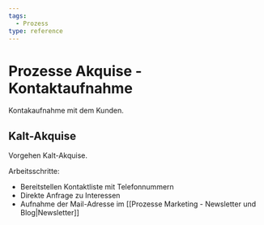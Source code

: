```yaml
---
tags:
  - Prozess
type: reference
---
```

# Prozesse Akquise - Kontaktaufnahme

Kontakaufnahme mit dem Kunden.

## Kalt-Akquise

Vorgehen Kalt-Akquise.

Arbeitsschritte:
* Bereitstellen Kontaktliste mit Telefonnummern
* Direkte Anfrage zu Interessen
* Aufnahme der Mail-Adresse im [[Prozesse Marketing - Newsletter und Blog|Newsletter]]